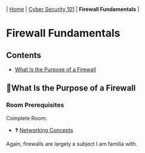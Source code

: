| [Home](../README.md) | [Cyber Security 101](../README.md#cyber-security-101) | **Firewall Fundamentals** |

# Firewall Fundamentals

## Contents
- [What Is the Purpose of a Firewall](#what-is-the-purpose-of-a-firewall)


## 📘What Is the Purpose of a Firewall

### Room Prerequisites
Complete Room:
- ❓ [Networking Concepts](https://tryhackme.com/room/networkingconcepts)

Again, firewalls are largely a subject I am familia with. 

